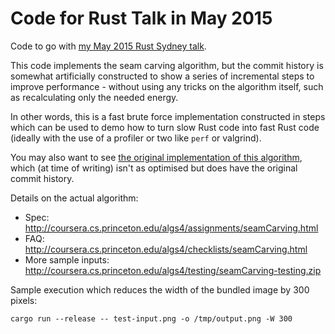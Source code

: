 Code for Rust Talk in May 2015
==============================

Code to go with [my May 2015 Rust Sydney talk](https://github.com/caspark/2015-05-rust-perf-talk).

This code implements the seam carving algorithm, but the commit history is somewhat artificially constructed to show a series of incremental steps to improve performance - without using any tricks on the algorithm itself, such as recalculating only the needed energy.

In other words, this is a fast brute force implementation constructed in steps which can be used to demo how to turn slow Rust code into fast Rust code (ideally with the use of a profiler or two like `perf` or valgrind).

You may also want to see [the original implementation of this algorithm](https://github.com/caspark/algorithms2/tree/master/2-seam-carving), which (at time of writing) isn't as optimised but does have the original commit history.

Details on the actual algorithm:

* Spec: http://coursera.cs.princeton.edu/algs4/assignments/seamCarving.html
* FAQ: http://coursera.cs.princeton.edu/algs4/checklists/seamCarving.html
* More sample inputs: http://coursera.cs.princeton.edu/algs4/testing/seamCarving-testing.zip

Sample execution which reduces the width of the bundled image by 300 pixels:

```
cargo run --release -- test-input.png -o /tmp/output.png -W 300
```

